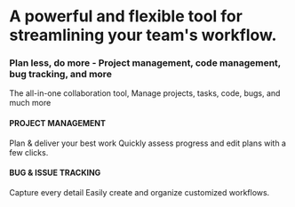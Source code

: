 # A powerful and flexible tool for streamlining your team's workflow.


### Plan less, do more - Project management, code management, bug tracking, and more

 The all-in-one collaboration tool, Manage projects, tasks, code, bugs, and much more



#### PROJECT MANAGEMENT

Plan & deliver your best work
Quickly assess progress and edit plans with a few clicks.



#### BUG & ISSUE TRACKING

Capture every detail
Easily create and organize customized workflows.

